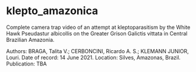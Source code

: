 # klepto_amazonica
Complete camera trap video of an attempt at kleptoparasitism by the White Hawk Pseudastur albicollis on the Greater Grison Galictis vittata in Central Brazilian Amazonia.

Authors: BRAGA, Talita V.; CERBONCINI, Ricardo A. S.; KLEMANN JUNIOR, Louri.
Date of record: 14 June 2021.
Location: Silves, Amazonas, Brazil.
Publication: TBA
